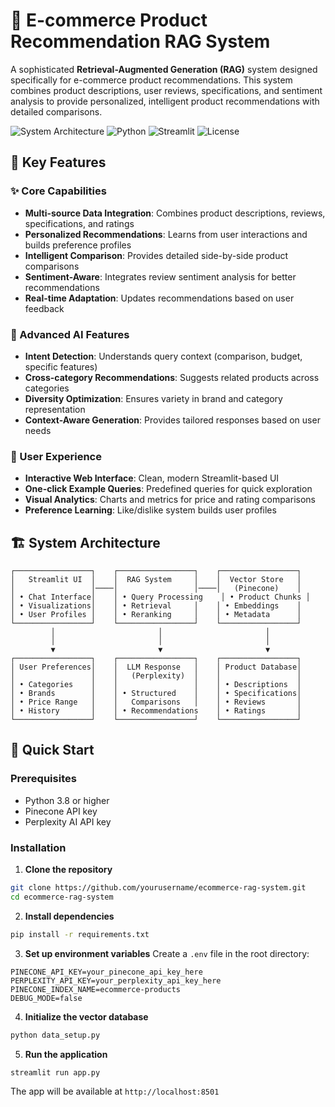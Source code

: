 # 🛒 E-commerce Product Recommendation RAG System

A sophisticated **Retrieval-Augmented Generation (RAG)** system designed specifically for e-commerce product recommendations. This system combines product descriptions, user reviews, specifications, and sentiment analysis to provide personalized, intelligent product recommendations with detailed comparisons.

![System Architecture](https://img.shields.io/badge/Architecture-RAG%20System-blue)
![Python](https://img.shields.io/badge/Python-3.8%2B-green)
![Streamlit](https://img.shields.io/badge/Frontend-Streamlit-red)
![License](https://img.shields.io/badge/License-MIT-yellow)

## 🎯 Key Features

### ✨ Core Capabilities
- **Multi-source Data Integration**: Combines product descriptions, reviews, specifications, and ratings
- **Personalized Recommendations**: Learns from user interactions and builds preference profiles
- **Intelligent Comparison**: Provides detailed side-by-side product comparisons
- **Sentiment-Aware**: Integrates review sentiment analysis for better recommendations
- **Real-time Adaptation**: Updates recommendations based on user feedback

### 🧠 Advanced AI Features
- **Intent Detection**: Understands query context (comparison, budget, specific features)
- **Cross-category Recommendations**: Suggests related products across categories
- **Diversity Optimization**: Ensures variety in brand and category representation
- **Context-Aware Generation**: Provides tailored responses based on user needs

### 🎨 User Experience
- **Interactive Web Interface**: Clean, modern Streamlit-based UI
- **One-click Example Queries**: Predefined queries for quick exploration
- **Visual Analytics**: Charts and metrics for price and rating comparisons
- **Preference Learning**: Like/dislike system builds user profiles

## 🏗️ System Architecture

```
┌─────────────────┐    ┌─────────────────┐    ┌─────────────────┐
│   Streamlit UI  │    │  RAG System     │    │  Vector Store   │
│                 │────│                 │────│   (Pinecone)    │
│ • Chat Interface│    │ • Query Processing    │ • Product Chunks │
│ • Visualizations│    │ • Retrieval     │    │ • Embeddings    │
│ • User Profiles │    │ • Reranking     │    │ • Metadata      │
└─────────────────┘    └─────────────────┘    └─────────────────┘
         │                       │                       │
         │                       │                       │
         ▼                       ▼                       ▼
┌─────────────────┐    ┌─────────────────┐    ┌─────────────────┐
│ User Preferences│    │  LLM Response   │    │ Product Database│
│                 │    │   (Perplexity)  │    │                 │
│ • Categories    │    │                 │    │ • Descriptions  │
│ • Brands        │    │ • Structured    │    │ • Specifications│
│ • Price Range   │    │   Comparisons   │    │ • Reviews       │
│ • History       │    │ • Recommendations    │ • Ratings       │
└─────────────────┘    └─────────────────┘    └─────────────────┘
```

## 🚀 Quick Start

### Prerequisites
- Python 3.8 or higher
- Pinecone API key
- Perplexity AI API key

### Installation

1. **Clone the repository**
```bash
git clone https://github.com/yourusername/ecommerce-rag-system.git
cd ecommerce-rag-system
```

2. **Install dependencies**
```bash
pip install -r requirements.txt
```

3. **Set up environment variables**
Create a `.env` file in the root directory:
```env
PINECONE_API_KEY=your_pinecone_api_key_here
PERPLEXITY_API_KEY=your_perplexity_api_key_here
PINECONE_INDEX_NAME=ecommerce-products
DEBUG_MODE=false
```

4. **Initialize the vector database**
```bash
python data_setup.py
```

5. **Run the application**
```bash
streamlit run app.py
```

The app will be available at `http://localhost:8501`